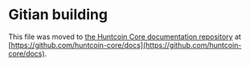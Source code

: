 Gitian building
================

This file was moved to [the Huntcoin Core documentation repository](https://github.com/huntcoin-core/docs/blob/master/gitian-building.md) at [https://github.com/huntcoin-core/docs](https://github.com/huntcoin-core/docs).